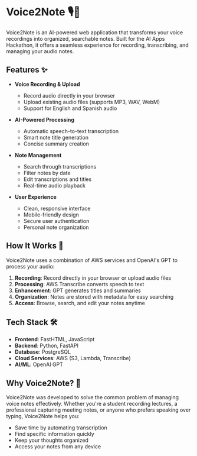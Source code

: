 # Voice2Note 🎙️📝

Voice2Note is an AI-powered web application that transforms your voice recordings into organized, searchable notes. Built for the AI Apps Hackathon, it offers a seamless experience for recording, transcribing, and managing your audio notes.

## Features ✨

- **Voice Recording & Upload**
  - Record audio directly in your browser
  - Upload existing audio files (supports MP3, WAV, WebM)
  - Support for English and Spanish audio

- **AI-Powered Processing**
  - Automatic speech-to-text transcription
  - Smart note title generation
  - Concise summary creation

- **Note Management**
  - Search through transcriptions
  - Filter notes by date
  - Edit transcriptions and titles
  - Real-time audio playback

- **User Experience**
  - Clean, responsive interface
  - Mobile-friendly design
  - Secure user authentication
  - Personal note organization

## How It Works 🔄

Voice2Note uses a combination of AWS services and OpenAI's GPT to process your audio:

1. **Recording**: Record directly in your browser or upload audio files
2. **Processing**: AWS Transcribe converts speech to text
3. **Enhancement**: GPT generates titles and summaries
4. **Organization**: Notes are stored with metadata for easy searching
5. **Access**: Browse, search, and edit your notes anytime

## Tech Stack 🛠️

- **Frontend**: FastHTML, JavaScript
- **Backend**: Python, FastAPI
- **Database**: PostgreSQL
- **Cloud Services**: AWS (S3, Lambda, Transcribe)
- **AI/ML**: OpenAI GPT

## Why Voice2Note? 🎯

Voice2Note was developed to solve the common problem of managing voice notes effectively. Whether you're a student recording lectures, a professional capturing meeting notes, or anyone who prefers speaking over typing, Voice2Note helps you:

- Save time by automating transcription
- Find specific information quickly
- Keep your thoughts organized
- Access your notes from any device

